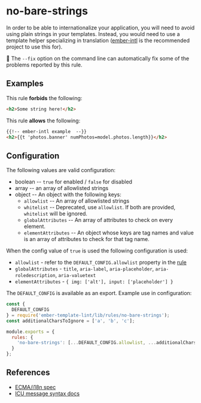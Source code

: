 # no-bare-strings

In order to be able to internationalize your application, you will need to avoid using plain strings in your templates. Instead, you would need to use a template helper specializing in translation ([ember-intl](https://github.com/ember-intl/ember-intl) is the recommended project to use this for).

:wrench: The `--fix` option on the command line can automatically fix some of the problems reported by this rule.

## Examples

This rule **forbids** the following:

``` html
<h2>Some string here!</h2>
```

This rule **allows** the following:

``` html
{{!-- ember-intl example  --}}
<h2>{{t 'photos.banner' numPhotos=model.photos.length}}</h2>
```

## Configuration

 The following values are valid configuration:

* boolean -- `true` for enabled / `false` for disabled
* array -- an array of allowlisted strings
* object -- An object with the following keys:
  * `allowlist` -- An array of allowlisted strings
  * `whitelist` -- Deprecated, use `allowlist`. If both are provided, `whitelist` will be ignored.
  * `globalAttributes` -- An array of attributes to check on every element.
  * `elementAttributes` -- An object whose keys are tag names and value is an array of attributes to check for that tag name.

When the config value of `true` is used the following configuration is used:

* `allowlist` - refer to the `DEFAULT_CONFIG.allowlist` property in the [rule](../lib/rules/no-bare-strings.js)
* `globalAttributes` - `title`, `aria-label`, `aria-placeholder`, `aria-roledescription`, `aria-valuetext`
* `elementAttributes` - `{ img: ['alt'], input: ['placeholder'] }`

The `DEFAULT_CONFIG` is available as an export. Example use in configuration:

```javascript
const {
  DEFAULT_CONFIG
} = require('ember-template-lint/lib/rules/no-bare-strings');
const additionalCharsToIgnore = ['a', 'b', 'c'];

module.exports = {
  rules: {
    'no-bare-strings': [...DEFAULT_CONFIG.allowlist, ...additionalCharsToIgnore]
  }
};
```

## References

* [ECMA/i18n spec](https://tc39.es/ecma402)
* [ICU message syntax docs](https://formatjs.io/docs/core-concepts/icu-syntax/)
